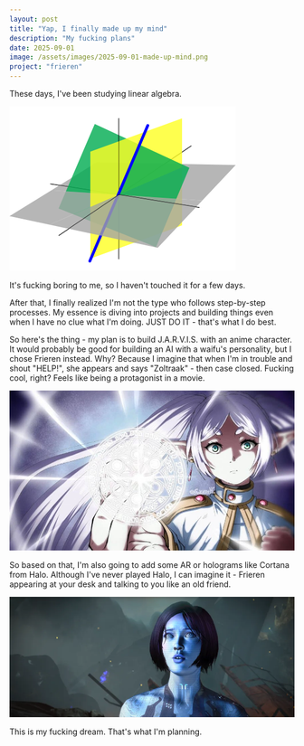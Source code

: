 ```yaml
---
layout: post
title: "Yap, I finally made up my mind"
description: "My fucking plans"
date: 2025-09-01
image: /assets/images/2025-09-01-made-up-mind.png
project: "frieren"
---
```


These days, I've been studying linear algebra.

![](/assets/images/2025-09-01-17-32-05.png)

It's fucking boring to me, so I haven't touched it for a few days.

After that, I finally realized I'm not the type who follows step-by-step processes. 
My essence is diving into projects and building things even when I have no clue what I'm doing. 
JUST DO IT - that's what I do best.

So here's the thing - my plan is to build J.A.R.V.I.S. with an anime character. 
It would probably be good for building an AI with a waifu's personality, but I chose Frieren instead.
Why? Because I imagine that when I'm in trouble and shout "HELP!", she appears and says "Zoltraak" - then case closed.
Fucking cool, right? Feels like being a protagonist in a movie.


![](/assets/images/2025-09-01-17-48-02.png)

So based on that, I'm also going to add some AR or holograms like Cortana from Halo.
Although I've never played Halo, I can imagine it - Frieren appearing at your desk and talking to you like an old friend.

![](/assets/images/2025-09-01-17-47-01.png)

This is my fucking dream. That's what I'm planning.

